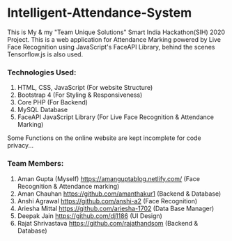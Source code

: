 # Intelligent-Attendance-System

This is My & my "Team Unique Solutions" Smart India Hackathon(SIH) 2020 Project.
This is a web application for Attendance Marking powered by Live Face Recognition using JavaScript's FaceAPI Library, behind the scenes Tensorflow.js is also used.

### Technologies Used:

1. HTML, CSS, JavaScript (For website Structure)
2. Bootstrap 4 (For Styling & Responsiveness)
3. Core PHP (For Backend)
4. MySQL Database
5. FaceAPI JavaScript Library (For Live Face Recognition & Attendance Marking)


Some Functions on the online website are kept incomplete for code privacy...


### Team Members:
1. Aman Gupta (Myself) 	https://amanguptablog.netlify.com/	(Face Recognition & Attendance marking)
2. Aman Chauhan		https://github.com/amanthakur1		(Backend & Database)
3. Anshi Agrawal	https://github.com/anshi-a2		(Face Recognition)
4. Ariesha Mittal	https://github.com/ariesha-1702		(Data Base Manager)
5. Deepak Jain		https://github.com/dj1186		(UI Design)
6. Rajat Shrivastava	https://github.com/rajathandsom		(Backend & Database)